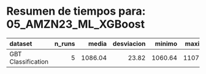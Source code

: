 # Resumen de tiempos para: 05_AMZN23_ML_XGBoost

| dataset                    |   n_runs |   media |   desviacion |   minimo |   maximo |
|:---------------------------|---------:|--------:|-------------:|---------:|---------:|
| GBT Classification         |        5 | 1086.04 |        23.82 |  1060.64 |  1107.87 |